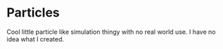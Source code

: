 # Particles

Cool little particle like simulation thingy with no real world use. I have no idea what I created.
